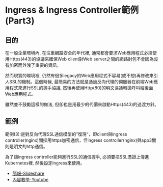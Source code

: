 # Ingress & Ingress Controller範例(Part3)

## 目的

在一般企業環境內, 在注重網路安全的年代裡, 通常都會要求Web應用程式必須使用Https(443)的協議來確保Web client對Web server之間的網路封包不會因為沒有加密而外洩了重要的資訊。

然而現實的環境裡, 仍然有很多legacy的Web應用程式不容易(或不想)再修改來引人SSL的機制。這個時候, 最簡易的方法就是通過反向代理的伺服器在前端Web應用程式來進行SSL的握手協議, 然後再使用Http(80)的明文協議轉拋呼叫給後面Web應用程式。

雖然並不鼓勵這樣的做法, 但卻也是用最少的代價來啟動Https(443)的過渡方針。

## 範例

範例(3):是對反向代理SSL通信模型的”復現“，即client與ingress controller(nginx)間採用https加密通信，但ingress controller(nginx)與app3間則是明文的http通信。

為了讓ingress controller能夠進行SSL的通信握手, 必須要把SSL憑證上傳進Kubernetes裡, 然後設定Ingress來使用。

* [簡報-Slideshare](https://www.slideshare.net/erhwenkuo/cncf-k8s-ingress-example03)
* [內容教學-Youtube](https://youtu.be/gHNqwI378Hk)
